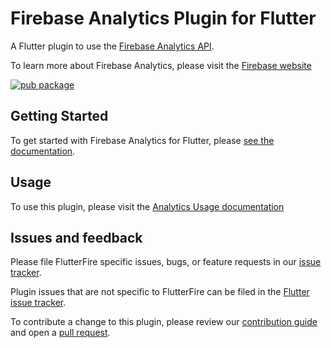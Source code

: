 # Firebase Analytics Plugin for Flutter

A Flutter plugin to use the [Firebase Analytics API](https://firebase.google.com/docs/analytics/).

To learn more about Firebase Analytics, please visit
the [Firebase website](https://firebase.google.com/products/analytics)

[![pub package](https://img.shields.io/pub/v/firebase_analytics.svg)](https://pub.dev/packages/firebase_analytics)

## Getting Started

To get started with Firebase Analytics for Flutter,
please [see the documentation](https://firebase.flutter.dev/docs/analytics/overview).

## Usage

To use this plugin, please visit
the [Analytics Usage documentation](https://firebase.flutter.dev/docs/analytics/usage)

## Issues and feedback

Please file FlutterFire specific issues, bugs, or feature requests in
our [issue tracker](https://github.com/FirebaseExtended/flutterfire/issues/new).

Plugin issues that are not specific to FlutterFire can be filed in
the [Flutter issue tracker](https://github.com/flutter/flutter/issues/new).

To contribute a change to this plugin, please review
our [contribution guide](https://github.com/FirebaseExtended/flutterfire/blob/master/CONTRIBUTING.md)
and open a [pull request](https://github.com/FirebaseExtended/flutterfire/pulls).